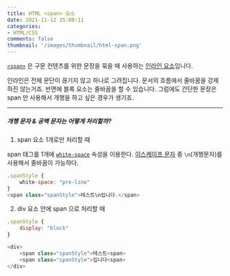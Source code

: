```yaml
---
title: HTML <span> 요소 
date: 2021-11-12 15:08:11
categories:
- HTML/CSS
comments: false
thumbnail: '/images/thumbnail/html-span.png'
---
```


[`<span>`](https://developer.mozilla.org/ko/docs/Web/HTML/Element/span) 은 구문 컨텐츠를 위한 문장을 묶을 때 사용하는 [인라인 요소](https://developer.mozilla.org/ko/docs/Web/HTML/Inline_elements)입니다. 


인라인은 전체 문단이 끊기지 않고 하나로 그려집니다. 문서의 흐름에서 줄바꿈을 강제하진 않는거죠. 
반면에 블록 요소는 줄바꿈을 할 수 있습니다. 그럼에도 간단한 문장은 span 만 사용해서 개행을 하고 싶은 경우가 생기죠.

--- 
##### 개행 문자 & 공백 문자는 어떻게 처리할까?
1. span 요소 1개로만 처리할 때

span 태그를 1개에 [`white-space`](https://developer.mozilla.org/ko/docs/Web/CSS/white-space) 속성을 이용한다. 
[이스케이프 문자](https://ko.wikipedia.org/wiki/%EC%9D%B4%EC%8A%A4%EC%BC%80%EC%9D%B4%ED%94%84_%EB%AC%B8%EC%9E%90) 중 `\n`(개행문자)를 사용해서 줄바꿈이 가능하다. 
 

```js
.spanStyle {
    white-space: "pre-line"
}
<span class="spanStyle">테스트\n입니다.</span>
```

2. div 요소 안에 span 으로 처리할 때

```js
.spanStyle {
    display: "block"
}

<div>
    <span class="spanStyle">테스트<span>
    <span class="spanStyle">입니다<span>
</div>
```